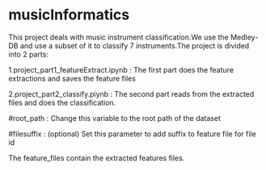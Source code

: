 # musicInformatics
This project deals with music instrument classification.We use the Medley-DB and use a subset of it to classify 7 instruments.The project is divided into 2 parts:

1.project_part1_featureExtract.ipynb : The first part does the feature extractions and saves the feature files

2.project_part2_classify.piynb : The second part reads from the extracted files and does the classification.

#root_path : Change this variable to the root path of the dataset

#filesuffix : (optional) Set this parameter to add suffix to feature file for file id 

The feature_files contain the extracted features files.
